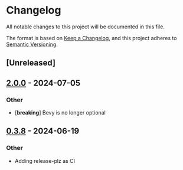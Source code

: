 # Changelog
All notable changes to this project will be documented in this file.

The format is based on [Keep a Changelog](https://keepachangelog.com/en/1.0.0/),
and this project adheres to [Semantic Versioning](https://semver.org/spec/v2.0.0.html).

## [Unreleased]

## [2.0.0](https://github.com/BobG1983/rantz_spatial2d/compare/v1.0.0...v2.0.0) - 2024-07-05

### Other
- [**breaking**] Bevy is no longer optional

## [0.3.8](https://github.com/BobG1983/rantz_spatial2d/compare/v0.3.7...v0.3.8) - 2024-06-19

### Other
- Adding release-plz as CI



